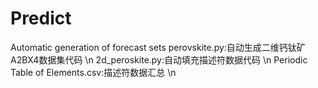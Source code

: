 # Predict
Automatic generation of forecast sets 
perovskite.py:自动生成二维钙钛矿A2BX4数据集代码 \n
2d_peroskite.py:自动填充描述符数据代码 \n
Periodic Table of Elements.csv:描述符数据汇总 \n

